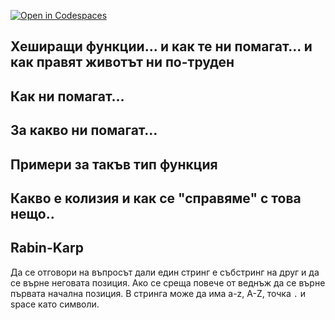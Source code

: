 [![Open in Codespaces](https://classroom.github.com/assets/launch-codespace-f4981d0f882b2a3f0472912d15f9806d57e124e0fc890972558857b51b24a6f9.svg)](https://classroom.github.com/open-in-codespaces?assignment_repo_id=9651243)
## Хеширащи функции... и как те ни помагат... и как правят животът ни по-труден


## Как ни помагат...
## За какво ни помагат...
## Примери за такъв тип функция
## Какво е колизия и как се "справяме" с това нещо..


## Rabin-Karp
Да се отговори на въпросът дали един стринг е събстринг на друг и да се върне неговата позиция.
Ако се среща повече от веднъж да се върне първата начална позиция.
В стринга може да има a-z, A-Z, точка `.` и space като символи.
